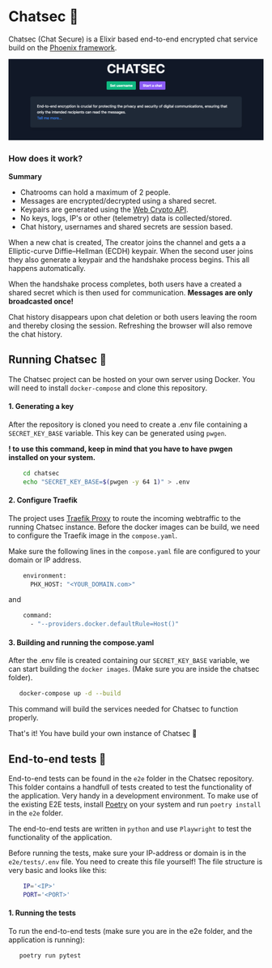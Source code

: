 # Chatsec :closed_lock_with_key:

Chatsec (Chat Secure) is a Elixir based end-to-end encrypted chat service build on the [Phoenix framework](https://www.phoenixframework.org/).

![Chatsec Homepage](images/homepage.png)

### How does it work?

**Summary**
  * Chatrooms can hold a maximum of 2 people.
  * Messages are encrypted/decrypted using a shared secret.
  * Keypairs are generated using the [Web Crypto API](https://developer.mozilla.org/en-US/docs/Web/API/Web_Crypto_API).
  * No keys, logs, IP's or other (telemetry) data is collected/stored.
  * Chat history, usernames and shared secrets are session based.


When a new chat is created, The creator joins the channel and gets a a Elliptic-curve Diffie–Hellman (ECDH) keypair. When the second user joins they also generate a keypair and the handshake process begins. This all happens automatically.

When the handshake process completes, both users have a created a shared secret which is then used for communication. **Messages are only broadcasted once!**

Chat history disappears upon chat deletion or both users leaving the room and thereby closing the session. Refreshing the browser will also remove the chat history.

## Running Chatsec :whale:

The Chatsec project can be hosted on your own server using Docker.
You will need to install `docker-compose` and clone this repository.

#### 1. Generating a key

After the repository is cloned you need to create a .env file containing a `SECRET_KEY_BASE` variable. This key can be generated using `pwgen`.

**! to use this command, keep in mind that you have to have pwgen installed on your system.**

``` sh
    cd chatsec
    echo "SECRET_KEY_BASE=$(pwgen -y 64 1)" > .env 
  ```

#### 2. Configure Traefik
The project uses [Traefik Proxy](https://doc.traefik.io/traefik/) to route the incoming webtraffic to the running Chatsec instance.
Before the docker images can be build, we need to configure the Traefik image in the `compose.yaml`.

Make sure the following lines in the `compose.yaml` file are configured to your domain or IP address.

``` sh
    environment: 
      PHX_HOST: "<YOUR_DOMAIN.com>"
```

and

``` sh
    command: 
      - "--providers.docker.defaultRule=Host()"
```

#### 3. Building and running the compose.yaml

After the .env file is created containing our `SECRET_KEY_BASE` variable, we can start building the `docker images`.
(Make sure you are inside the chatsec folder).

 ``` sh
    docker-compose up -d --build
 ```

This command will build the services needed for Chatsec to function properly. 

That's it! You have build your own instance of Chatsec :partying_face:

## End-to-end tests :robot:

End-to-end tests can be found in the `e2e` folder in the Chatsec repository. This folder contains a handfull of tests created to test the functionality of the application. Very handy in a development environment. To make use of the existing E2E tests, install [Poetry](https://python-poetry.org/docs/) on your system and run `poetry install` in the `e2e` folder.

The end-to-end tests are written in `python` and use `Playwright` to test the functionality of the application.

Before running the tests, make sure your IP-address or domain is in the `e2e/tests/.env` file. You need to create this file yourself! The file structure is very basic and looks like this:

```sh
    IP='<IP>'
    PORT='<PORT>'
```

#### 1. Running the tests

To run the end-to-end tests (make sure you are in the e2e folder, and the application is running):
 ``` sh
    poetry run pytest
 ```
